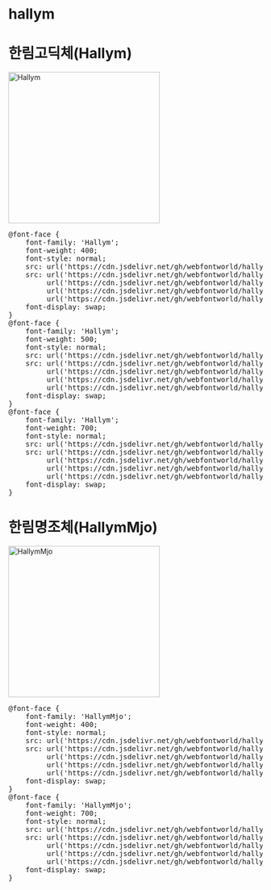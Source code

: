 # hallym

# 한림고딕체(Hallym)

<a href="https://wess.tistory.com" target="_blank">
    <img src="https://webfontworld.github.io/hallym/Hallym.jpg" alt="Hallym" style="width:300px">
</a>
<pre>
@font-face {
    font-family: 'Hallym';
    font-weight: 400;
    font-style: normal;
    src: url('https://cdn.jsdelivr.net/gh/webfontworld/hallym/Hallym-Regular.eot');
    src: url('https://cdn.jsdelivr.net/gh/webfontworld/hallym/Hallym-Regular.eot?#iefix') format('embedded-opentype'),
         url('https://cdn.jsdelivr.net/gh/webfontworld/hallym/Hallym-Regular.woff2') format('woff2'),
         url('https://cdn.jsdelivr.net/gh/webfontworld/hallym/Hallym-Regular.woff') format('woff'),
         url('https://cdn.jsdelivr.net/gh/webfontworld/hallym/Hallym-Regular.ttf') format("truetype");
    font-display: swap;
} 
@font-face {
    font-family: 'Hallym';
    font-weight: 500;
    font-style: normal;
    src: url('https://cdn.jsdelivr.net/gh/webfontworld/hallym/Hallym-Medium.eot');
    src: url('https://cdn.jsdelivr.net/gh/webfontworld/hallym/Hallym-Medium.eot?#iefix') format('embedded-opentype'),
         url('https://cdn.jsdelivr.net/gh/webfontworld/hallym/Hallym-Medium.woff2') format('woff2'),
         url('https://cdn.jsdelivr.net/gh/webfontworld/hallym/Hallym-Medium.woff') format('woff'),
         url('https://cdn.jsdelivr.net/gh/webfontworld/hallym/Hallym-Medium.ttf') format("truetype");
    font-display: swap;
} 
@font-face {
    font-family: 'Hallym';
    font-weight: 700;
    font-style: normal;
    src: url('https://cdn.jsdelivr.net/gh/webfontworld/hallym/Hallym-Bold.eot');
    src: url('https://cdn.jsdelivr.net/gh/webfontworld/hallym/Hallym-Bold.eot?#iefix') format('embedded-opentype'),
         url('https://cdn.jsdelivr.net/gh/webfontworld/hallym/Hallym-Bold.woff2') format('woff2'),
         url('https://cdn.jsdelivr.net/gh/webfontworld/hallym/Hallym-Bold.woff') format('woff'),
         url('https://cdn.jsdelivr.net/gh/webfontworld/hallym/Hallym-Bold.ttf') format("truetype");
    font-display: swap;
} 
</pre>

# 한림명조체(HallymMjo)

<a href="https://wess.tistory.com" target="_blank">
    <img src="https://webfontworld.github.io/hallym/HallymMjo.jpg" alt="HallymMjo" style="width:300px">
</a>
<pre>
@font-face {
    font-family: 'HallymMjo';
    font-weight: 400;
    font-style: normal;
    src: url('https://cdn.jsdelivr.net/gh/webfontworld/hallym/HallymMjo-Regular.eot');
    src: url('https://cdn.jsdelivr.net/gh/webfontworld/hallym/HallymMjo-Regular.eot?#iefix') format('embedded-opentype'),
         url('https://cdn.jsdelivr.net/gh/webfontworld/hallym/HallymMjo-Regular.woff2') format('woff2'),
         url('https://cdn.jsdelivr.net/gh/webfontworld/hallym/HallymMjo-Regular.woff') format('woff'),
         url('https://cdn.jsdelivr.net/gh/webfontworld/hallym/HallymMjo-Regular.ttf') format("truetype");
    font-display: swap;
} 
@font-face {
    font-family: 'HallymMjo';
    font-weight: 700;
    font-style: normal;
    src: url('https://cdn.jsdelivr.net/gh/webfontworld/hallym/HallymMjo-Bold.eot');
    src: url('https://cdn.jsdelivr.net/gh/webfontworld/hallym/HallymMjo-Bold.eot?#iefix') format('embedded-opentype'),
         url('https://cdn.jsdelivr.net/gh/webfontworld/hallym/HallymMjo-Bold.woff2') format('woff2'),
         url('https://cdn.jsdelivr.net/gh/webfontworld/hallym/HallymMjo-Bold.woff') format('woff'),
         url('https://cdn.jsdelivr.net/gh/webfontworld/hallym/HallymMjo-Bold.ttf') format("truetype");
    font-display: swap;
} 
</pre>
